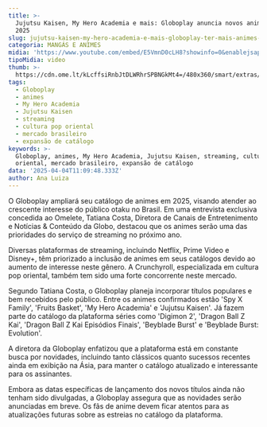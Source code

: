 ```yaml
---
title: >-
  Jujutsu Kaisen, My Hero Academia e mais: Globoplay anuncia novos animes para
  2025
slug: jujutsu-kaisen-my-hero-academia-e-mais-globoplay-ter-mais-animes-em-2025
categoria: MANGÁS E ANIMES
midia: 'https://www.youtube.com/embed/E5VmnD0cLH8?showinfo=0&enablejsapi=1'
tipoMidia: video
thumb: >-
  https://cdn.ome.lt/kLcffsiRnbJtDLWRhrSPBNGkMt4=/480x360/smart/extras/conteudos/Design_sem_nome_9_W994OyA.jpg
tags:
  - Globoplay
  - animes
  - My Hero Academia
  - Jujutsu Kaisen
  - streaming
  - cultura pop oriental
  - mercado brasileiro
  - expansão de catálogo
keywords: >-
  Globoplay, animes, My Hero Academia, Jujutsu Kaisen, streaming, cultura pop
  oriental, mercado brasileiro, expansão de catálogo
data: '2025-04-04T11:09:48.333Z'
author: Ana Luiza
---
```


O Globoplay ampliará seu catálogo de animes em 2025, visando atender ao crescente interesse do público otaku no Brasil. Em uma entrevista exclusiva concedida ao Omelete, Tatiana Costa, Diretora de Canais de Entretenimento e Notícias & Conteúdo da Globo, destacou que os animes serão uma das prioridades do serviço de streaming no próximo ano. 

Diversas plataformas de streaming, incluindo Netflix, Prime Video e Disney+, têm priorizado a inclusão de animes em seus catálogos devido ao aumento de interesse neste gênero. A Crunchyroll, especializada em cultura pop oriental, também tem sido uma forte concorrente neste mercado. 

Segundo Tatiana Costa, o Globoplay planeja incorporar títulos populares e bem recebidos pelo público. Entre os animes confirmados estão 'Spy X Family', 'Fruits Basket', 'My Hero Academia' e 'Jujutsu Kaisen'. Já fazem parte do catálogo da plataforma séries como 'Digimon 2', 'Dragon Ball Z Kai', 'Dragon Ball Z Kai Episódios Finais', 'Beyblade Burst' e 'Beyblade Burst: Evolution'. 

A diretora da Globoplay enfatizou que a plataforma está em constante busca por novidades, incluindo tanto clássicos quanto sucessos recentes ainda em exibição na Ásia, para manter o catálogo atualizado e interessante para os assinantes. 

Embora as datas específicas de lançamento dos novos títulos ainda não tenham sido divulgadas, a Globoplay assegura que as novidades serão anunciadas em breve. Os fãs de anime devem ficar atentos para as atualizações futuras sobre as estreias no catálogo da plataforma.
